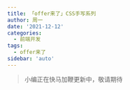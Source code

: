 ```yaml
---
title: 「offer来了」CSS手写系列
author: 周一
date: '2021-12-12'
categories:
  - 前端开发
tags:
  - offer来了
sidebar: 'auto'
---
```


> 小编正在快马加鞭更新中，敬请期待
